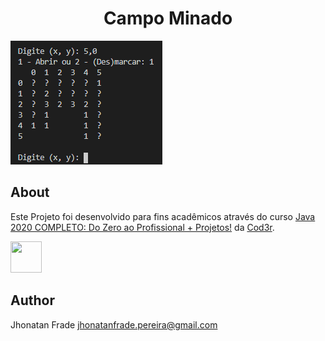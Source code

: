 <p align="center">
  <h1 align="center">
    Campo Minado
  </h1>
</p>

![Viewport do Projeto][viewport1]

## About
Este Projeto foi desenvolvido para fins acadêmicos através do curso [Java 2020 COMPLETO: Do Zero ao Profissional + Projetos!](https://www.udemy.com/course/fundamentos-de-programacao-com-java/) da [Cod3r](https://github.com/cod3rcursos).

<div>
  <a href="https://www.oracle.com/br/Java/"><img src="https://logospng.org/download/java/logo-java-256.png" height="50px" width="50px"></a>
</div>

## Author

Jhonatan Frade <jhonatanfrade.pereira@gmail.com>

[viewport1]: https://raw.githubusercontent.com/Jhonatan-Pereira/java_campo_minado/master/assets/viewport1.png "Viewport1"